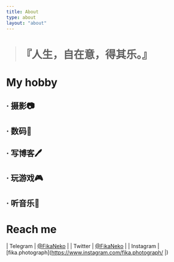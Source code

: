 ```yaml
---
title: About
type: about
layout: "about"
---
```

> # 『人生，自在意，得其乐。』
# My hobby
## · 摄影📷
## · 数码📱
## · 写博客🖊️
## · 玩游戏🎮
## · 听音乐🎵

# Reach me
| Telegram | [@FikaNeko](https://t.me/FikaNeko) |
| Twitter | [@FikaNeko](https://twitter.com/FikaNeko) |
| Instagram | [fika.photograph](https://www.instagram.com/fika.photograph/ |)